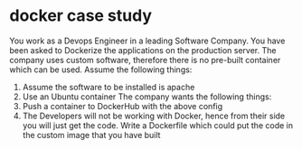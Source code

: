 
# docker case study


You work as a Devops Engineer in a leading Software Company. You have been asked to
Dockerize the applications on the production server. The company uses custom software,
therefore there is no pre-built container which can be used.
Assume the following things:
1. Assume the software to be installed is apache
2. Use an Ubuntu container
The company wants the following things:
1. Push a container to DockerHub with the above config
2. The Developers will not be working with Docker, hence from their side you will just get the
code. Write a Dockerfile which could put the code in the custom image that you have built

